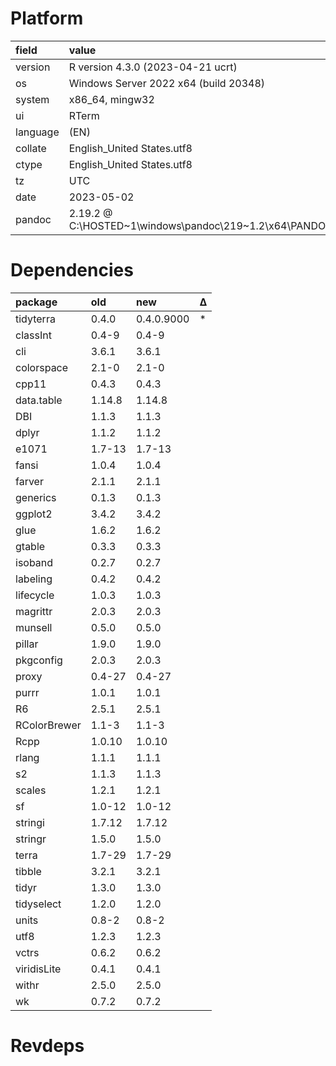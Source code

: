 # Platform

|field    |value                                                                 |
|:--------|:---------------------------------------------------------------------|
|version  |R version 4.3.0 (2023-04-21 ucrt)                                     |
|os       |Windows Server 2022 x64 (build 20348)                                 |
|system   |x86_64, mingw32                                                       |
|ui       |RTerm                                                                 |
|language |(EN)                                                                  |
|collate  |English_United States.utf8                                            |
|ctype    |English_United States.utf8                                            |
|tz       |UTC                                                                   |
|date     |2023-05-02                                                            |
|pandoc   |2.19.2 @ C:\HOSTED~1\windows\pandoc\219~1.2\x64\PANDOC~1.2\pandoc.exe |

# Dependencies

|package      |old    |new        |Δ  |
|:------------|:------|:----------|:--|
|tidyterra    |0.4.0  |0.4.0.9000 |*  |
|classInt     |0.4-9  |0.4-9      |   |
|cli          |3.6.1  |3.6.1      |   |
|colorspace   |2.1-0  |2.1-0      |   |
|cpp11        |0.4.3  |0.4.3      |   |
|data.table   |1.14.8 |1.14.8     |   |
|DBI          |1.1.3  |1.1.3      |   |
|dplyr        |1.1.2  |1.1.2      |   |
|e1071        |1.7-13 |1.7-13     |   |
|fansi        |1.0.4  |1.0.4      |   |
|farver       |2.1.1  |2.1.1      |   |
|generics     |0.1.3  |0.1.3      |   |
|ggplot2      |3.4.2  |3.4.2      |   |
|glue         |1.6.2  |1.6.2      |   |
|gtable       |0.3.3  |0.3.3      |   |
|isoband      |0.2.7  |0.2.7      |   |
|labeling     |0.4.2  |0.4.2      |   |
|lifecycle    |1.0.3  |1.0.3      |   |
|magrittr     |2.0.3  |2.0.3      |   |
|munsell      |0.5.0  |0.5.0      |   |
|pillar       |1.9.0  |1.9.0      |   |
|pkgconfig    |2.0.3  |2.0.3      |   |
|proxy        |0.4-27 |0.4-27     |   |
|purrr        |1.0.1  |1.0.1      |   |
|R6           |2.5.1  |2.5.1      |   |
|RColorBrewer |1.1-3  |1.1-3      |   |
|Rcpp         |1.0.10 |1.0.10     |   |
|rlang        |1.1.1  |1.1.1      |   |
|s2           |1.1.3  |1.1.3      |   |
|scales       |1.2.1  |1.2.1      |   |
|sf           |1.0-12 |1.0-12     |   |
|stringi      |1.7.12 |1.7.12     |   |
|stringr      |1.5.0  |1.5.0      |   |
|terra        |1.7-29 |1.7-29     |   |
|tibble       |3.2.1  |3.2.1      |   |
|tidyr        |1.3.0  |1.3.0      |   |
|tidyselect   |1.2.0  |1.2.0      |   |
|units        |0.8-2  |0.8-2      |   |
|utf8         |1.2.3  |1.2.3      |   |
|vctrs        |0.6.2  |0.6.2      |   |
|viridisLite  |0.4.1  |0.4.1      |   |
|withr        |2.5.0  |2.5.0      |   |
|wk           |0.7.2  |0.7.2      |   |

# Revdeps

